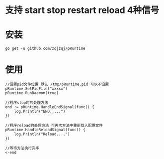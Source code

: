 # 支持 start stop restart reload 4种信号

# 安装
    go get -u github.com/zqjzqj/pRuntime

# 使用
    //设置pid文件位置 默认 /tmp/pRuntime.pid 可以不设置
    pRuntime.SetPidFile("xxxxx")
    pRuntime.RunDaemon(true)
    
    //程序stop时的处理方法
    end := pRuntime.HandleEndSignal(func() {
		log.Println("END.....")
	})
	
	//程序reload的处理方法 可再次方法中重新载入配置文件
    pRuntime.HandleReloadSignal(func() {
        log.Println("Reload....")
    })

    //等待方法执行完毕
    <-end
